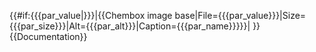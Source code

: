 {{#if:{{{par_value|}}}|{{Chembox image base|File={{{par_value}}}|Size={{{par_size}}}|Alt={{{par_alt}}}|Caption={{{par_name}}}}}| }}<noinclude>{{Documentation}}</noinclude>